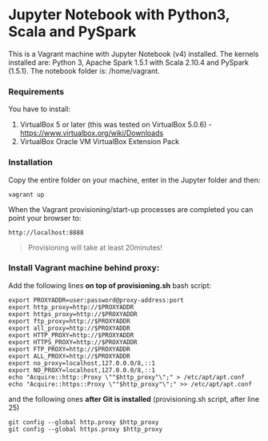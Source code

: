 # Jupyter Notebook with Python3, Scala and PySpark

This is a Vagrant machine with Jupyter Notebook (v4) installed.
The kernels installed are: Python 3, Apache Spark 1.5.1 with Scala 2.10.4 and PySpark (1.5.1).
The notebook folder is: /home/vagrant.

### Requirements
You have to install:

1. VirtualBox 5 or later (this was tested on VirtualBox 5.0.6) - https://www.virtualbox.org/wiki/Downloads
2. VirtualBox Oracle VM VirtualBox Extension Pack

### Installation
Copy the entire folder on your machine, enter in the Jupyter folder and then:

```
vagrant up
```

When the Vagrant provisioning/start-up processes are completed you can point your browser to:

```
http://localhost:8888
```
> Provisioning will take at least 20minutes!


### Install Vagrant machine behind proxy:

Add the following lines **on top of provisioning.sh** bash script:

```
export PROXYADDR=user:password@proxy-address:port
export http_proxy=http://$PROXYADDR
export https_proxy=http://$PROXYADDR
export ftp_proxy=http://$PROXYADDR
export all_proxy=http://$PROXYADDR
export HTTP_PROXY=http://$PROXYADDR
export HTTPS_PROXY=http://$PROXYADDR
export FTP_PROXY=http://$PROXYADDR
export ALL_PROXY=http://$PROXYADDR
export no_proxy=localhost,127.0.0.0/8,::1
export NO_PROXY=localhost,127.0.0.0/8,::1
echo "Acquire::http::Proxy \""$http_proxy"\";" > /etc/apt/apt.conf
echo "Acquire::https::Proxy \""$http_proxy"\";" >> /etc/apt/apt.conf
```

and the following ones **after Git is installed** (provisioning.sh script, after line 25)

```
git config --global http.proxy $http_proxy
git config --global https.proxy $http_proxy
```
